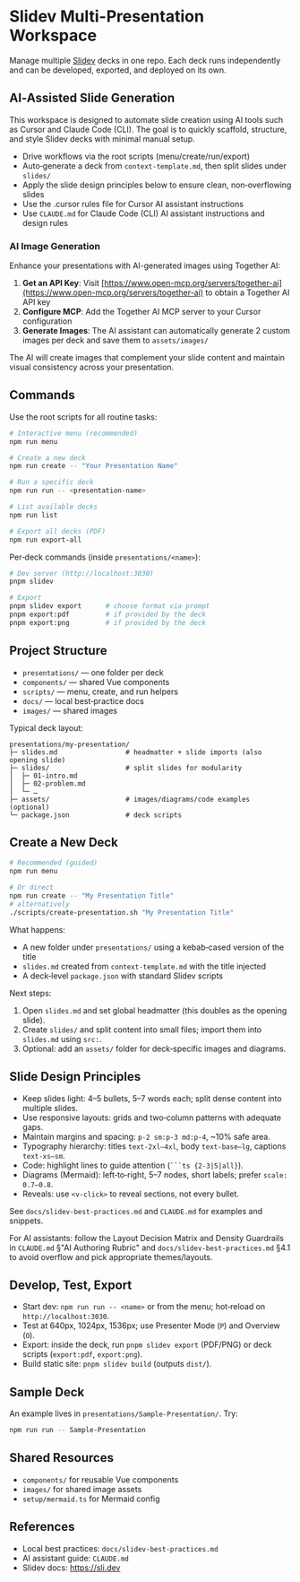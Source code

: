 # Slidev Multi-Presentation Workspace

Manage multiple [Slidev](https://sli.dev) decks in one repo. Each deck runs independently and can be developed, exported, and deployed on its own.

## AI‑Assisted Slide Generation

This workspace is designed to automate slide creation using AI tools such as Cursor and Claude Code (CLI). The goal is to quickly scaffold, structure, and style Slidev decks with minimal manual setup.

- Drive workflows via the root scripts (menu/create/run/export)
- Auto‑generate a deck from `context-template.md`, then split slides under `slides/`
- Apply the slide design principles below to ensure clean, non‑overflowing slides 
- Use the .cursor rules file for Cursor AI assistant instructions
- Use `CLAUDE.md` for Claude Code (CLI) AI assistant instructions and design rules

### AI Image Generation

Enhance your presentations with AI-generated images using Together AI:

1. **Get an API Key**: Visit [https://www.open-mcp.org/servers/together-ai](https://www.open-mcp.org/servers/together-ai) to obtain a Together AI API key
2. **Configure MCP**: Add the Together AI MCP server to your Cursor configuration
3. **Generate Images**: The AI assistant can automatically generate 2 custom images per deck and save them to `assets/images/`

The AI will create images that complement your slide content and maintain visual consistency across your presentation.


## Commands

Use the root scripts for all routine tasks:

```bash
# Interactive menu (recommended)
npm run menu

# Create a new deck
npm run create -- "Your Presentation Name"

# Run a specific deck
npm run run -- <presentation-name>

# List available decks
npm run list

# Export all decks (PDF)
npm run export-all
```

Per‑deck commands (inside `presentations/<name>`):

```bash
# Dev server (http://localhost:3030)
pnpm slidev

# Export
pnpm slidev export      # choose format via prompt
pnpm export:pdf         # if provided by the deck
pnpm export:png         # if provided by the deck
```

## Project Structure

- `presentations/` — one folder per deck
- `components/` — shared Vue components
- `scripts/` — menu, create, and run helpers
- `docs/` — local best‑practice docs
- `images/` — shared images

Typical deck layout:

```
presentations/my-presentation/
├─ slides.md                 # headmatter + slide imports (also opening slide)
├─ slides/                   # split slides for modularity
│  ├─ 01-intro.md
│  ├─ 02-problem.md
│  └─ …
├─ assets/                   # images/diagrams/code examples (optional)
└─ package.json              # deck scripts
```

## Create a New Deck

```bash
# Recommended (guided)
npm run menu

# Or direct
npm run create -- "My Presentation Title"
# alternatively
./scripts/create-presentation.sh "My Presentation Title"
```

What happens:
- A new folder under `presentations/` using a kebab‑cased version of the title
- `slides.md` created from `context-template.md` with the title injected
- A deck‑level `package.json` with standard Slidev scripts

Next steps:
1) Open `slides.md` and set global headmatter (this doubles as the opening slide).
2) Create `slides/` and split content into small files; import them into `slides.md` using `src:`.
3) Optional: add an `assets/` folder for deck‑specific images and diagrams.

## Slide Design Principles

- Keep slides light: 4–5 bullets, 5–7 words each; split dense content into multiple slides.
- Use responsive layouts: grids and two‑column patterns with adequate gaps.
- Maintain margins and spacing: `p-2 sm:p-3 md:p-4`, ~10% safe area.
- Typography hierarchy: titles `text-2xl–4xl`, body `text-base–lg`, captions `text-xs–sm`.
- Code: highlight lines to guide attention (` ```ts {2-3|5|all} `).
- Diagrams (Mermaid): left‑to‑right, 5–7 nodes, short labels; prefer `scale: 0.7–0.8`.
- Reveals: use `<v-click>` to reveal sections, not every bullet.

See `docs/slidev-best-practices.md` and `CLAUDE.md` for examples and snippets.

For AI assistants: follow the Layout Decision Matrix and Density Guardrails in `CLAUDE.md` §"AI Authoring Rubric" and `docs/slidev-best-practices.md` §4.1 to avoid overflow and pick appropriate themes/layouts.

## Develop, Test, Export

- Start dev: `npm run run -- <name>` or from the menu; hot‑reload on `http://localhost:3030`.
- Test at 640px, 1024px, 1536px; use Presenter Mode (`P`) and Overview (`O`).
- Export: inside the deck, run `pnpm slidev export` (PDF/PNG) or deck scripts (`export:pdf`, `export:png`).
- Build static site: `pnpm slidev build` (outputs `dist/`).

## Sample Deck

An example lives in `presentations/Sample-Presentation/`. Try:

```bash
npm run run -- Sample-Presentation
```

## Shared Resources

- `components/` for reusable Vue components
- `images/` for shared image assets
- `setup/mermaid.ts` for Mermaid config

## References

- Local best practices: `docs/slidev-best-practices.md`
- AI assistant guide: `CLAUDE.md`
- Slidev docs: https://sli.dev
